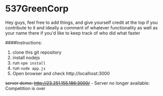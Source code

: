 # 537GreenCorp
Hey guys, feel free to add things, and give yourself credit at the top if you contribute to it
and ideally a comment of whatever functionality as well as your name there if you'd like to keep track of who did what faster


####Instructions:
1. clone this git repository
2. install nodejs
3. run `npm install`
4. run `node app.js`
5. Open browser and check http://localhost:3000

<s>server demo: http://23.251.155.186:3000/</s> - Server no longer available: Competition is over
